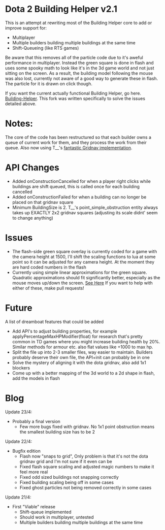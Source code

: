 # Dota 2 Building Helper v2.1

This is an attempt at rewriting most of the Building Helper core to add or improve support for:
* Multiplayer
* Multiple builders building multiple buildings at the same time
* Shift-Queueing (like RTS games)

Be aware that this removes all of the particle code due to it's aweful performance in multiplayer. Instead the green square is done in flash and uses some spooky math to look like it's in the 3d game world and not just sitting on the screen. 
As a result, the building model following the mouse was also lost, currently not aware of a good way to generate these in flash. The particle for it is drawn on click though.

If you want the current actually functional Building Helper, go here. [Building-Helper](https://github.com/Myll/Dota-2-Building-Helper). This fork was written specifically to solve the issues detailed above.

# Notes:

The core of the code has been restructured so that each builder owns a queue of current work for them, and they process the work from their queue. Also now using T__'s [fantastic Gridnav implementation](https://moddota.com/forums/discussion/comment/731/#Comment_731). 

# API Changes
* Added onConstructionCancelled for when a player right clicks while buildings are shift queued, this is called once for each building cancelled
* Added onConstructionFailed for when a building can no longer be placed on that gridnav square
* Minimum BuildingSize is 2. T__'s point_simple_obstruction entity always takes up EXACTLY 2x2 gridnav squares (adjusting its scale didnt' seem to change anything)

# Issues
* The flash-side green square overlay is currently coded for a game with the camera height at 1500, I'll shift the scaling functions to lua at some point so it can be adjusted for any camera height. At the moment they are hard coded numbers in the flash
* Currently using simple linear approximations for the green square. Quadratic approximations should fit significantly better, especially as the mouse moves up/down the screen. [See Here](https://github.com/snipplets/Dota-2-Building-Helper/blob/master/game/dota_addons/samplerts/resource/flash3/BuildingHelper.as#L135)
If you want to help with either of these, make pull requests!

# Future

A list of dreamboat features that could be added

* Add API's to adjust building properties, for example applyPercentageMaxHPModifier(float) for research that's pretty common in TD games where you might increase building health by 20%. Similar methods for armour etc. also flat values like +1000 to max hp.
* Split the file up into 2-3 smaller files, way easier to maintain. Builders probably deserve their own file, the API+init can probably be in one
* Solve the mystery of aligning it with the dota gridnav, also add 1x1 blockers
* Come up with a better mapping of the 3d world to a 2d shape in flash, add the models in flash

# Blog

Update 23/4:
* Probably a final version
  - Few more bugs fixed with gridnav. No 1x1 point obstruction means the smallest building size has to be 2

Update 22/4:
* Bugfix edition
  - Flash now "snaps to grid", Only problem is that it's not the dota gridnav grid and I'm not sure if it even can be
  - Fixed flash square scaling and adjusted magic numbers to make it feel more real
  - Fixed odd sized buildings not snapping correctly
  - Fixed building scaling being off in some cases
  - Fixed ghost particles not being removed correctly in some cases


Update 21/4:
* First "Viable" release
  - Shift-queue implemented
  - Should work in multiplayer, untested
  - Multiple builders building multiple buildings at the same time